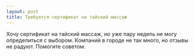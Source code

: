 ```yaml
---
layout: post 
title: Требуется сертификат на тайский массаж 
--- 
```

Хочу сертификат на тайский массаж, но уже пару недель не могу определиться с выбором. Компаний в городе не так много, но отзывы не радуют. Помогите советом.
